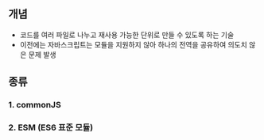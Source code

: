 ## 개념
- 코드를 여러 파일로 나누고 재사용 가능한 단위로 만들 수 있도록 하는 기술
- 이전에는 자바스크립트는 모듈을 지원하지 않아 하나의 전역을 공유하여 의도치 않은 문제 발생

## 종류
### 1. commonJS
### 2. ESM (ES6 표준 모듈)
